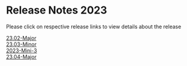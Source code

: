 Release Notes 2023
==================

Please click on respective release links to view details about the release

[23.02-Major](./?path=/docs/release-notes/Releases/2023/23.02.md) </br>
[23.03-Minor](./?path=/docs/release-notes/Releases/2023/23.03.md) </br>
[2023-Mini-3](./?path=/docs/release-notes/Releases/2023/2023-Mini-3.md) </br>
[23.04-Major](./?path=/docs/release-notes/Releases/2023/23.04.md)
